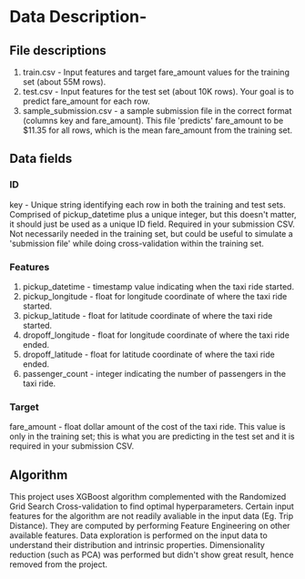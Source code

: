 # Data Description-
## File descriptions
1. train.csv - Input features and target fare_amount values for the training set (about 55M rows).
2. test.csv - Input features for the test set (about 10K rows). Your goal is to predict fare_amount for each row.
3. sample_submission.csv - a sample submission file in the correct format (columns key and fare_amount). This file 'predicts' fare_amount to be $11.35 for all rows, which is the mean fare_amount from the training set.

## Data fields
### ID
key - Unique string identifying each row in both the training and test sets. Comprised of pickup_datetime plus a unique integer, but this doesn't matter, it should just be used as a unique ID field. Required in your submission CSV. Not necessarily needed in the training set, but could be useful to simulate a 'submission file' while doing cross-validation within the training set.

### Features
1. pickup_datetime - timestamp value indicating when the taxi ride started.
2. pickup_longitude - float for longitude coordinate of where the taxi ride started.
3. pickup_latitude - float for latitude coordinate of where the taxi ride started.
4. dropoff_longitude - float for longitude coordinate of where the taxi ride ended.
5. dropoff_latitude - float for latitude coordinate of where the taxi ride ended.
6. passenger_count - integer indicating the number of passengers in the taxi ride.

### Target
fare_amount - float dollar amount of the cost of the taxi ride. This value is only in the training set; this is what you are predicting in the test set and it is required in your submission CSV.

## Algorithm
This project uses XGBoost algorithm complemented with the Randomized Grid Search Cross-validation to find optimal hyperparameters. Certain input features for the algorithm are not readily avaliable in the input data (Eg. Trip Distance). They are computed by performing Feature Engineering on other available features. Data exploration is performed on the input data to understand their distribution and intrinsic properties. Dimensionality reduction (such as PCA) was performed but didn't show great result, hence removed from the project.
